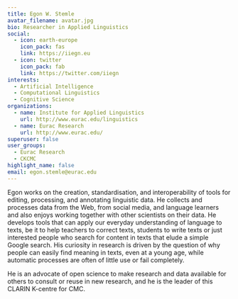 ```yaml
---
title: Egon W. Stemle
avatar_filename: avatar.jpg
bio: Researcher in Applied Linguistics
social:
  - icon: earth-europe
    icon_pack: fas
    link: https://iiegn.eu
  - icon: twitter
    icon_pack: fab
    link: https://twitter.com/iiegn
interests:
  - Artificial Intelligence
  - Computational Linguistics
  - Cognitive Science
organizations:
  - name: Institute for Applied Linguistics
    url: http://www.eurac.edu/linguistics
  - name: Eurac Research
    url: http://www.eurac.edu/
superuser: false
user_groups:
  - Eurac Research
  - CKCMC
highlight_name: false
email: egon.stemle@eurac.edu
---
```

Egon works on the creation, standardisation, and interoperability of tools for
editing, processing, and annotating linguistic data. He collects and processes
data from the Web, from social media, and language learners and also enjoys
working together with other scientists on their data. He develops tools that
can apply our everyday understanding of language to texts, be it to help
teachers to correct texts, students to write texts or just interested people
who search for content in texts that elude a simple Google search. His
curiosity in research is driven by the question of why people can easily find
meaning in texts, even at a young age, while automatic processes are often of
little use or fail completely.

He is an advocate of open science to make research and data available for
others to consult or reuse in new research, and he is the leader of this CLARIN
K-centre for CMC.
